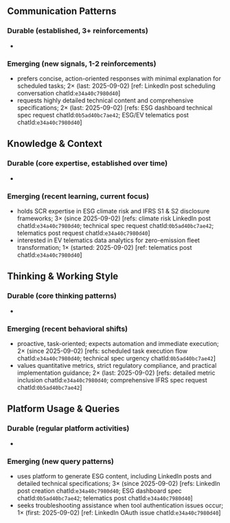## Communication Patterns
### Durable (established, 3+ reinforcements)
- 

### Emerging (new signals, 1-2 reinforcements)
- prefers concise, action-oriented responses with minimal explanation for scheduled tasks; 2× (last: 2025-09-02) [ref: LinkedIn post scheduling conversation chatId:`e34a40c7980d40`]
- requests highly detailed technical content and comprehensive specifications; 2× (last: 2025-09-02) [refs: ESG dashboard technical spec request chatId:`0b5ad40bc7ae42`; ESG/EV telematics post chatId:`e34a40c7980d40`]

## Knowledge & Context
### Durable (core expertise, established over time)
- 

### Emerging (recent learning, current focus)
- holds SCR expertise in ESG climate risk and IFRS S1 & S2 disclosure frameworks; 3× (since 2025-09-02) [refs: climate risk LinkedIn post chatId:`e34a40c7980d40`; technical spec request chatId:`0b5ad40bc7ae42`; telematics post request chatId:`e34a40c7980d40`]
- interested in EV telematics data analytics for zero-emission fleet transformation; 1× (started: 2025-09-02) [ref: telematics post chatId:`e34a40c7980d40`]

## Thinking & Working Style
### Durable (core thinking patterns)
- 

### Emerging (recent behavioral shifts)
- proactive, task-oriented; expects automation and immediate execution; 2× (since 2025-09-02) [refs: scheduled task execution flow chatId:`e34a40c7980d40`; technical spec urgency chatId:`0b5ad40bc7ae42`]
- values quantitative metrics, strict regulatory compliance, and practical implementation guidance; 2× (last: 2025-09-02) [refs: detailed metric inclusion chatId:`e34a40c7980d40`; comprehensive IFRS spec request chatId:`0b5ad40bc7ae42`]

## Platform Usage & Queries
### Durable (regular platform activities)
- 

### Emerging (new query patterns)
- uses platform to generate ESG content, including LinkedIn posts and detailed technical specifications; 3× (since 2025-09-02) [refs: LinkedIn post creation chatId:`e34a40c7980d40`; ESG dashboard spec chatId:`0b5ad40bc7ae42`; telematics post chatId:`e34a40c7980d40`]
- seeks troubleshooting assistance when tool authentication issues occur; 1× (first: 2025-09-02) [ref: LinkedIn OAuth issue chatId:`e34a40c7980d40`]